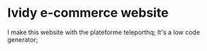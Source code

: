 # Ividy e-commerce website

I make this website with the plateforme teleporthq;
It's a low code generator;
